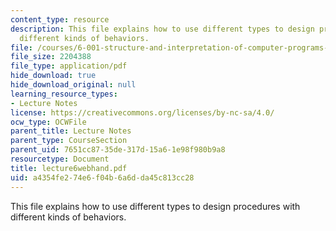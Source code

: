 ```yaml
---
content_type: resource
description: This file explains how to use different types to design procedures with
  different kinds of behaviors.
file: /courses/6-001-structure-and-interpretation-of-computer-programs-spring-2005/a4354fe274e6f04b6a6dda45c813cc28_lecture6webhand.pdf
file_size: 2204388
file_type: application/pdf
hide_download: true
hide_download_original: null
learning_resource_types:
- Lecture Notes
license: https://creativecommons.org/licenses/by-nc-sa/4.0/
ocw_type: OCWFile
parent_title: Lecture Notes
parent_type: CourseSection
parent_uid: 7651cc87-35de-317d-15a6-1e98f980b9a8
resourcetype: Document
title: lecture6webhand.pdf
uid: a4354fe2-74e6-f04b-6a6d-da45c813cc28
---
```

This file explains how to use different types to design procedures with different kinds of behaviors.